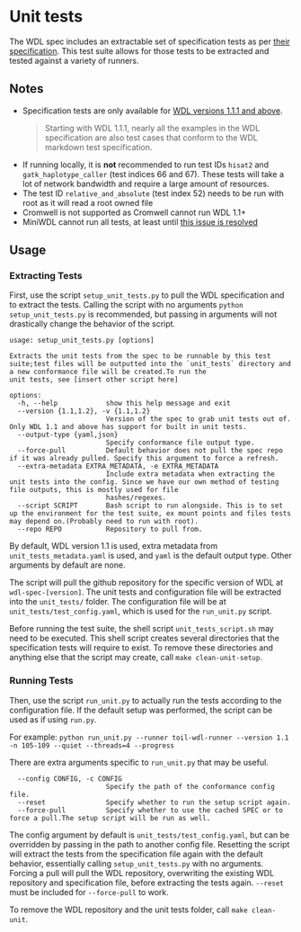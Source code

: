 # Unit tests
The WDL spec includes an extractable set of specification tests as per [their specification](https://github.com/openwdl/wdl-tests).
This test suite allows for those tests to be extracted and tested against a variety of runners.

## Notes
- Specification tests are only available for [WDL versions 1.1.1 and above](https://github.com/openwdl/wdl-tests/blob/58ff36209586ed69c9a64d3e0b151a343f12a4eb/README.md?plain=1#L7).
    > Starting with WDL 1.1.1, nearly all the examples in the WDL specification are also test cases that conform to the WDL markdown test specification.
- If running locally, it is **not** recommended to run test IDs `hisat2` and `gatk_haplotype_caller` (test indices 66 and 67). These tests will take a lot of network bandwidth and require a large amount of resources.
- The test ID `relative_and_absolute` (test index 52) needs to be run with root as it will read a root owned file
- Cromwell is not supported as Cromwell cannot run WDL 1.1+
- MiniWDL cannot run all tests, at least until [this issue is resolved](https://github.com/chanzuckerberg/miniwdl/issues/693)

## Usage
### Extracting Tests
First, use the script `setup_unit_tests.py` to pull the WDL specification and to extract the tests.
Calling the script with no arguments `python setup_unit_tests.py` is recommended, but passing in arguments will not drastically change the behavior of the script.
```commandline
usage: setup_unit_tests.py [options]

Extracts the unit tests from the spec to be runnable by this test suite;test files will be outputted into the `unit_tests` directory and a new conformance file will be created.To run the
unit tests, see [insert other script here]

options:
  -h, --help            show this help message and exit
  --version {1.1,1.2}, -v {1.1,1.2}
                        Version of the spec to grab unit tests out of. Only WDL 1.1 and above has support for built in unit tests.
  --output-type {yaml,json}
                        Specify conformance file output type.
  --force-pull          Default behavior does not pull the spec repo if it was already pulled. Specify this argument to force a refresh.
  --extra-metadata EXTRA_METADATA, -e EXTRA_METADATA
                        Include extra metadata when extracting the unit tests into the config. Since we have our own method of testing file outputs, this is mostly used for file
                        hashes/regexes.
  --script SCRIPT       Bash script to run alongside. This is to set up the environment for the test suite, ex mount points and files tests may depend on.(Probably need to run with root).
  --repo REPO           Repository to pull from.
```

By default, WDL version 1.1 is used, extra metadata from `unit_tests_metadata.yaml` is used, and `yaml` is the default output type.
Other arguments by default are none.

The script will pull the github repository for the specific version of WDL at `wdl-spec-[version]`. The unit tests and configuration file will be extracted into the `unit_tests/` folder. The configuration file will be at `unit_tests/test_config.yaml`, which is used for the `run_unit.py` script.

Before running the test suite, the shell script `unit_tests_script.sh` may need to be executed. This shell script creates several directories that the specification tests will require to exist.
To remove these directories and anything else that the script may create, call `make clean-unit-setup`.

### Running Tests
Then, use the script `run_unit.py` to actually run the tests according to the configuration file. If the default setup was performed,
the script can be used as if using `run.py`.

For example: `python run_unit.py --runner toil-wdl-runner --version 1.1 -n 105-109 --quiet --threads=4 --progress`

There are extra arguments specific to `run_unit.py` that may be useful.
```commandline
  --config CONFIG, -c CONFIG
                        Specify the path of the conformance config file.
  --reset               Specify whether to run the setup script again.
  --force-pull          Specify whether to use the cached SPEC or to force a pull.The setup script will be run as well.
```
The config argument by default is `unit_tests/test_config.yaml`, but can be overridden by passing in the path to another config file.
Resetting the script will extract the tests from the specification file again with the default behavior, essentially calling `setup_unit_tests.py` with no arguments.
Forcing a pull will pull the WDL repository, overwriting the existing WDL repository and specification file, before extracting the tests again. `--reset` must be included for `--force-pull` to work.

To remove the WDL repository and the unit tests folder, call `make clean-unit`.